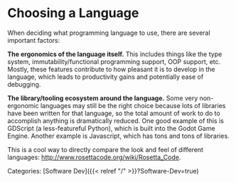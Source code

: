 # Choosing a Language

When deciding what programming language to use, there are several important
factors:

**The ergonomics of the language itself.**  This includes things like the
type system, immutability/functional programming support, OOP support, etc.
Mostly, these features contribute to how pleasant it is to develop in the
language, which leads to productivity gains and potentially ease of debugging.

**The library/tooling ecosystem around the language.**  Some very non-ergonomic
languages may still be the right choice because lots of libraries have been
written for that language, so the total amount of work to do to accomplish
anything is dramatically reduced.  One good example of this is GDScript (a
less-featureful Python), which is built into the Godot Game Engine.  Another
example is Javascript, which has tons and tons of libraries.

This is a cool way to directly compare the look and feel of different languages:
http://www.rosettacode.org/wiki/Rosetta_Code.

Categories: [Software Dev]({{< relref "/" >}}?Software-Dev=true)